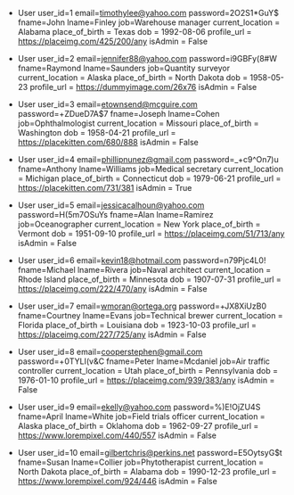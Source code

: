 - User user_id=1 email=timothylee@yahoo.com password=2O2S1*GuY$ fname=John lname=Finley job=Warehouse manager  current_location = Alabama place_of_birth = Texas dob = 1992-08-06 profile_url = https://placeimg.com/425/200/any isAdmin = False
 
 - User user_id=2 email=jennifer88@yahoo.com password=i9GBFy(8#W fname=Raymond lname=Saunders job=Quantity surveyor  current_location = Alaska place_of_birth = North Dakota dob = 1958-05-23 profile_url = https://dummyimage.com/26x76 isAdmin = False
 
 - User user_id=3 email=etownsend@mcguire.com password=+ZDueD7A$7 fname=Joseph lname=Cohen job=Ophthalmologist  current_location = Missouri place_of_birth = Washington dob = 1958-04-21 profile_url = https://placekitten.com/680/888 isAdmin = False

- User user_id=4 email=phillipnunez@gmail.com password=_+c9^On7)u fname=Anthony lname=Williams job=Medical secretary  current_location = Michigan place_of_birth = Connecticut dob = 1979-06-21 profile_url = https://placekitten.com/731/381 isAdmin = True

- User user_id=5 email=jessicacalhoun@yahoo.com password=H(5m7OSuYs fname=Alan lname=Ramirez job=Oceanographer  current_location = New York place_of_birth = Vermont dob = 1951-09-10 profile_url = https://placeimg.com/51/713/any isAdmin = False

- User user_id=6 email=kevin18@hotmail.com password=n79Pjc4L0! fname=Michael lname=Rivera job=Naval architect  current_location = Rhode Island place_of_birth = Minnesota dob = 1907-07-31 profile_url = https://placeimg.com/222/470/any isAdmin = False 

- User user_id=7 email=wmoran@ortega.org password=+JX8XiUzB0 fname=Courtney lname=Evans job=Technical brewer  current_location = Florida place_of_birth = Louisiana dob = 1923-10-03 profile_url = https://placeimg.com/227/725/any isAdmin = False

- User user_id=8 email=cooperstephen@gmail.com password=+0TYLI(v&C fname=Peter lname=Mcdaniel job=Air traffic controller  current_location = Utah place_of_birth = Pennsylvania dob = 1976-01-10 profile_url = https://placeimg.com/939/383/any isAdmin = False
 
- User user_id=9 email=ekelly@yahoo.com password=%)E!OjZU4S fname=April lname=White job=Field trials officer  current_location = Alaska place_of_birth = Oklahoma dob = 1962-09-27 profile_url = https://www.lorempixel.com/440/557 isAdmin = False

- User user_id=10 email=gilbertchris@perkins.net password=E5OytsyG$t fname=Susan lname=Collier job=Phytotherapist  current_location = North Dakota place_of_birth = Alabama dob = 1990-12-23 profile_url = https://www.lorempixel.com/924/446 isAdmin = False 